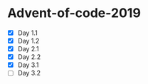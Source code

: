 # Advent-of-code-2019

- [x] Day 1.1
- [x] Day 1.2
- [x] Day 2.1
- [x] Day 2.2
- [x] Day 3.1
- [ ] Day 3.2
